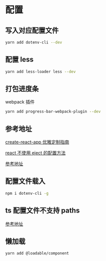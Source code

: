 # 配置

## 写入对应配置文件

```bash
yarn add dotenv-cli --dev
```

## 配置 less

```bash
yarn add less-loader less --dev
```

## 打包进度条

webpack 插件

```bash
yarn add progress-bar-webpack-plugin --dev
```

## 参考地址

[create-react-app 优雅定制指南](https://zhuanlan.zhihu.com/p/96103181)

[react 不使用 eject 的配置方法](https://blog.csdn.net/qq_21567385/article/details/108383083)

[参考地址](https://www.mk2048.com/blog/blog_hjjjihhhakhib.html)

## 配置文件载入

```bash
npm i dotenv-cli -g
```

## ts 配置文件不支持 paths

[参考地址](https://www.yuque.com/tuanchang-d1rgt/xiycpz/fy5az7?language=en-us)

## 懒加载

```bash
yarn add @loadable/component
```
